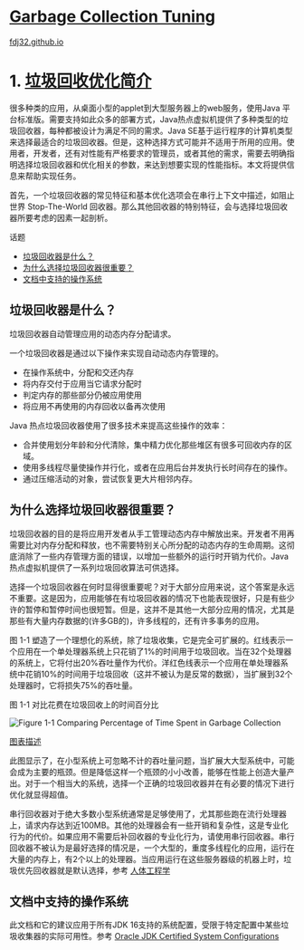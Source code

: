 [Garbage Collection Tuning](https://docs.oracle.com/en/java/javase/16/gctuning/introduction-garbage-collection-tuning.html)
===
[fdj32.github.io](https://fdj32.github.io)  
# 1. [垃圾回收优化简介](https://docs.oracle.com/en/java/javase/16/gctuning/introduction-garbage-collection-tuning.html)
很多种类的应用，从桌面小型的applet到大型服务器上的web服务，使用Java 平台标准版。需要支持如此众多的部署方式，Java热点虚拟机提供了多种类型的垃圾回收器，每种都被设计为满足不同的需求。Java SE基于运行程序的计算机类型来选择最适合的垃圾回收器。但是，这种选择方式可能并不适用于所用的应用。使用者，开发者，还有对性能有严格要求的管理员，或者其他的需求，需要去明确指明选择垃圾回收器和优化相关的参数，来达到想要实现的性能指标。本文将提供信息来帮助实现任务。

首先，一个垃圾回收器的常见特征和基本优化选项会在串行上下文中描述，如阻止世界 Stop-The-World 回收器。那么其他回收器的特别特征，会与选择垃圾回收器所要考虑的因素一起剖析。

话题
- <a href="gc1a">垃圾回收器是什么？</a>
- <a href="gc1b">为什么选择垃圾回收器很重要？</a>
- <a href="gc1c">文档中支持的操作系统</a>

## <span id="gc1a">垃圾回收器是什么？</span>
垃圾回收器自动管理应用的动态内存分配请求。

一个垃圾回收器是通过以下操作来实现自动动态内存管理的。
- 在操作系统中，分配和交还内存
- 将内存交付于应用当它请求分配时
- 判定内存的那些部分仍被应用使用
- 将应用不再使用的内存回收以备再次使用

Java 热点垃圾回收器使用了很多技术来提高这些操作的效率：
- 合并使用划分年龄和分代清除，集中精力优化那些堆区有很多可回收内存的区域。
- 使用多线程尽量使操作并行化，或者在应用后台并发执行长时间存在的操作。
- 通过压缩活动的对象，尝试恢复更大片相邻内存。
## <span id="gc1b">为什么选择垃圾回收器很重要？</span>
垃圾回收器的目的是将应用开发者从手工管理动态内存中解放出来。开发者不用再需要比对内存分配和释放，也不需要特别关心所分配的动态内存的生命周期。这彻底消除了一些内存管理方面的错误，以增加一些额外的运行时开销为代价。Java热点虚拟机提供了一系列垃圾回收算法可供选择。

选择一个垃圾回收器在何时显得很重要呢？对于大部分应用来说，这个答案是永远不重要。这是因为，应用能够在有垃圾回收器的情况下也能表现很好，只是有些少许的暂停和暂停时间也很短暂。但是，这并不是其他一大部分应用的情况，尤其是那些有大量内存数据的(许多GB的)，许多线程的，还有许多事务的应用。

图 1-1 塑造了一个理想化的系统，除了垃圾收集，它是完全可扩展的。红线表示一个应用在一个单处理器系统上只花销了1%的时间用于垃圾回收。当在32个处理器的系统上，它将付出20%吞吐量作为代价。洋红色线表示一个应用在单处理器系统中花销10%的时间用于垃圾回收（这并不被认为是反常的数据），当扩展到32个处理器时，它将损失75%的吞吐量。

图 1-1 对比花费在垃圾回收上的时间百分比

![Figure 1-1 Comparing Percentage of Time Spent in Garbage Collection](https://docs.oracle.com/en/java/javase/16/gctuning/img/jsgct_dt_005_gph_pc_vs_tp.png "Description of Figure 1-1 follows")

<a href="https://docs.oracle.com/en/java/javase/16/gctuning/img_text/jsgct_dt_005_gph_pc_vs_tp.html">图表描述</a>

此图显示了，在小型系统上可忽略不计的吞吐量问题，当扩展大大型系统中，可能会成为主要的瓶颈。但是降低这样一个瓶颈的小小改善，能够在性能上创造大量产出。对于一个相当大的系统，选择一个正确的垃圾回收器并在有必要的情况下进行优化就显得超值。

串行回收器对于绝大多数小型系统通常是足够使用了，尤其那些跑在流行处理器上，请求内存达到近100MB。其他的处理器会有一些开销和复杂性，这是专业化行为的代价。如果应用不需要后补回收器的专业化行为，请使用串行回收器。串行回收器不被认为是最好选择的情况是，一个大型的，重度多线程化的应用，运行在大量的内存上，有2个以上的处理器。当应用运行在这些服务器级的机器上时，垃圾优先回收器就是默认选择，参考 <a href="https://docs.oracle.com/en/java/javase/16/gctuning/ergonomics.html">人体工程学</a>
## <span id="gc1c">文档中支持的操作系统</span>
此文档和它的建议应用于所有JDK 16支持的系统配置，受限于特定配置中某些垃圾收集器的实际可用性。参考 <a href="https://www.oracle.com/pls/topic/lookup?ctx=javase16&id=latest_certified_system_configurations">Oracle JDK Certified System Configurations</a>